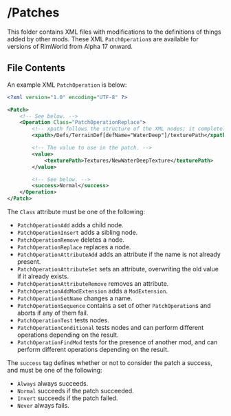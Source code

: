 # /Patches

This folder contains XML files with modifications to the definitions of things added by other mods.
These XML `PatchOperation`s are available for versions of RimWorld from Alpha 17 onward.

## File Contents

An example XML `PatchOperation` is below:

```xml
<?xml version="1.0" encoding="UTF-8" ?>

<Patch>
	<!-- See below. -->
	<Operation Class="PatchOperationReplace">
		<!-- xpath follows the structure of the XML nodes; it completely ignores folder structure. -->
		<xpath>/Defs/TerrainDef[defName="WaterDeep"]/texturePath</xpath>

		<!-- The value to use in the patch. -->
		<value>
			<texturePath>Textures/NewWaterDeepTexture</texturePath>
		</value>

		<!-- See below. -->
		<success>Normal</success>
	</Operation>
</Patch>
```

The `Class` attribute must be one of the following:

- `PatchOperationAdd` adds a child node.
- `PatchOperationInsert` adds a sibling node.
- `PatchOperationRemove` deletes a node.
- `PatchOperationReplace` replaces a node.
- `PatchOperationAttributeAdd` adds an attribute if the name is not already present.
- `PatchOperationAttributeSet` sets an attribute, overwriting the old value if it already exists.
- `PatchOperationAttributeRemove` removes an attribute.
- `PatchOperationAddModExtension` adds a `ModExtension`.
- `PatchOperationSetName` changes a name.
- `PatchOperationSequence` contains a set of other `PatchOperation`s and aborts if any of them fail.
- `PatchOperationTest` tests nodes.
- `PatchOperationConditional` tests nodes and can perform different operations depending on the result.
- `PatchOperationFindMod` tests for the presence of another mod, and can perform different operations depending on the result.

The `success` tag defines whether or not to consider the patch a success, and must be one of the following:

- `Always` always succeeds.
- `Normal` succeeds if the patch succeeded.
- `Invert` succeeds if the patch failed.
- `Never` always fails.
